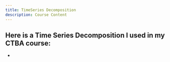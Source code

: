 ```yaml
---
title: TimeSeries Decomposition
description: Course Content
---
```


Here is a Time Series Decomposition I used in my CTBA course:
-  
-
